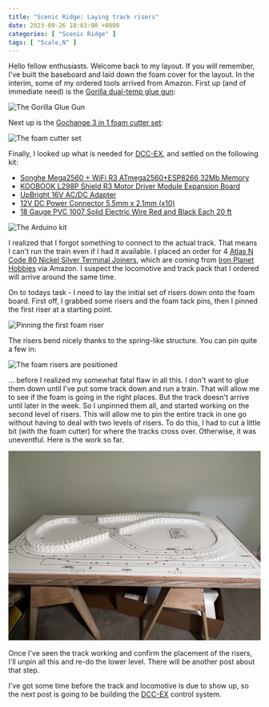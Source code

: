 ```yaml
---
title: "Scenic Ridge: Laying track risers"
date: 2023-09-26 18:03:00 +0800
categories: [ "Scenic Ridge" ]
tags: [ "Scale,N" ]
---
```


Hello fellow enthusiasts.  Welcome back to my layout.  If you will remember, I've built the baseboard and laid down the foam cover for the layout.  In the interim, some of my ordered tools arrived from Amazon.  First up (and of immediate need) is the [Gorilla dual-temp glue gun](https://www.amazon.com/gp/product/B07K791YRP):

![The Gorilla Glue Gun](/assets/img/2023-09-26-img1.jpg)

Next up is the [Gochange 3 in 1 foam cutter set](https://www.amazon.com/gp/product/B07H28SCC9):

![The foam cutter set](/assets/img/2023-09-26-img2.jpg)

Finally, I looked up what is needed for [DCC-EX](https://dcc-ex.com), and settled on the following kit:

* [Songhe Mega2560 + WiFi R3 ATmega2560+ESP8266 32Mb Memory](https://www.amazon.com/gp/product/B07THDDFSJ)
* [KOOBOOK L298P Shield R3 Motor Driver Module Expansion Board](https://www.amazon.com/gp/product/B07Y1J34P3)
* [UpBright 16V AC/DC Adapter](https://www.amazon.com/gp/product/B0777JDLJ3)
* [12V DC Power Connector 5.5mm x 2.1mm (x10)](https://www.amazon.com/gp/product/B07C61434H)
* [18 Gauge PVC 1007 Solid Electric Wire Red and Black Each 20 ft](https://www.amazon.com/gp/product/B08KFS5342)

![The Arduino kit](/assets/img/2023-09-26-img3.jpg)

I realized that I forgot something to connect to the actual track.  That means I can't run the train even if I had it available. I placed an order for 4 [Atlas N Code 80 Nickel Silver Terminal Joiners](https://www.amazon.com/gp/product/B0006O7RA6), which are coming from [Iron Planet Hobbies](https://www.ironplanethobbies.com/) via Amazon. I suspect the locomotive and track pack that I ordered will arrive around the same time.

On to todays task - I need to lay the initial set of risers down onto the foam board.  First off, I grabbed some risers and the foam tack pins, then I pinned the first riser at a starting point.

![Pinning the first foam riser](/assets/img/2023-09-26-img5.jpg)

The risers bend nicely thanks to the spring-like structure. You can pin quite a few in:

![The foam risers are positioned](/assets/img/2023-09-26-img6.jpg)

... before I realized my somewhat fatal flaw in all this.  I don't want to glue them down until I've put some track down and run a train.  That will allow me to see if the foam is going in the right places.  But the track doesn't arrive until later in the week. So I unpinned them all, and started working on the second level of risers. This will allow me to pin the entire track in one go without having to deal with two levels of risers.  To do this, I had to cut a little bit (with the foam cutter) for where the tracks cross over.  Otherwise, it was uneventful.  Here is the work so far.

![The top level risers in place](/assets/img/2023-09-26-img7.jpg)

Once I've seen the track working and confirm the placement of the risers, I'll unpin all this and re-do the lower level.  There will be another post about that step.

I've got some time before the track and locomotive is due to show up, so the next post is going to be building the [DCC-EX](https://dcc-ex.com) control system.
